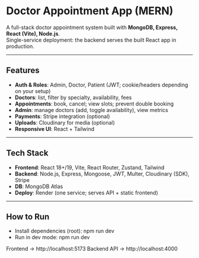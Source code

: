 # Doctor Appointment App (MERN)

A full-stack doctor appointment system built with **MongoDB, Express, React (Vite), Node.js**.  
Single-service deployment: the backend serves the built React app in production.

---

## Features

- **Auth & Roles**: Admin, Doctor, Patient (JWT; cookie/headers depending on your setup)
- **Doctors**: list, filter by specialty, availability, fees
- **Appointments**: book, cancel; view slots; prevent double booking
- **Admin**: manage doctors (add, toggle availability), view metrics
- **Payments**: Stripe integration (optional)
- **Uploads**: Cloudinary for media (optional)
- **Responsive UI**: React + Tailwind

---

## Tech Stack

- **Frontend**: React 18+/19, Vite, React Router, Zustand, Tailwind
- **Backend**: Node.js, Express, Mongoose, JWT, Multer, Cloudinary (SDK), Stripe
- **DB**: MongoDB Atlas
- **Deploy**: Render (one service; serves API + static frontend)

---

## How to Run

- Install dependencies (root): npm run dev
- Run in dev mode: npm run dev

Frontend → http://localhost:5173
Backend API → http://localhost:4000
